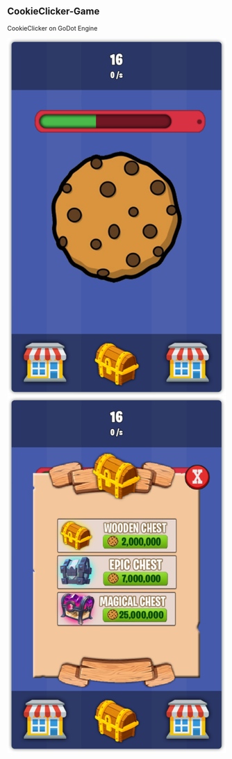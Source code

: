 ## CookieClicker-Game
CookieClicker on GoDot Engine


![Assets-Coockie1](./assets/AssetsCoockie1.png)
![Assets-Coockie2](./assets/AssetsCockie2.png)
